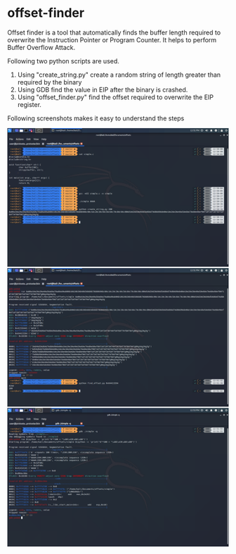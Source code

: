 # offset-finder
Offset finder is a tool that automatically finds the buffer length required to overwrite the Instruction Pointer or Program Counter. It helps to perform Buffer Overflow Attack.

Following two python scripts are used.
1) Using "create_string.py" create a random string of length greater than required by the binary
2) Using GDB find the value in EIP after the binary is crashed.
3) Using "offset_finder.py" find the offset required to overwrite the EIP register.

Following screenshots makes it easy to understand the steps

![1](https://raw.githubusercontent.com/neelpatel05/offset-finder/master/screenshots/1.png)
![2](https://raw.githubusercontent.com/neelpatel05/offset-finder/master/screenshots/2.png)
![3](https://raw.githubusercontent.com/neelpatel05/offset-finder/master/screenshots/3.png)
